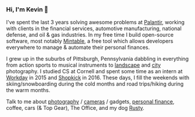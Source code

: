 ### Hi, I'm Kevin 👋

I've spent the last 3 years solving awesome problems at [Palantir](https://palantir.com), working with clients in the financial services, automotive manufacturing, national defense, and oil & gas industries. In my free time I build open-source software, most notably [Mintable](https://github.com/kevinschaich/mintable), a free tool which allows developers everywhere to manage & automate their personal finances.

I grew up in the suburbs of Pittsburgh, Pennsylvania dabbling in everything from action sports to musical instruments to [landscape](https://instagram.com/kevinschaich) and [city](https://instagram.com/skyline.patrol) photography. I studied CS at Cornell and spent some time as an intern at [Workday](https://workday.com) in 2015 and [Shopkick](https://shopkick.com) in 2016. These days, I fill the weekends with skiing/snowboarding during the cold months and road trips/hiking during the warm months.

Talk to me about [photography](https://instagram.com/kevinschaich) / [cameras](https://instagram.com/kevinschaich) / gadgets, [personal finance](https://github.com/kevinschaich/mintable), coffee, cars (& Top Gear), The Office, and my dog [Rusty](https://kevinschaich.io/rusty.jpg).
